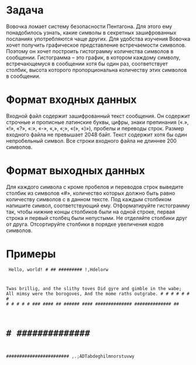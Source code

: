 # Задача

Вовочка ломает систему безопасности Пентагона. Для этого ему понадобилось узнать,
какие символы в секретных зашифрованных посланиях употребляются чаще других.
Для удобства изучения Вовочка хочет получить графическое представление встречаемости символов.
Поэтому он хочет построить гистограмму количества символов в сообщении.
Гистограмма – это график, в котором каждому символу, встречающемуся в сообщении хотя бы один раз,
соответствует столбик, высота которого пропорциональна количеству этих символов в сообщении.

# Формат входных данных

Входной файл содержит зашифрованный текст сообщения. Он содержит строчные и прописные латинские буквы,
цифры, знаки препинания («.», «!», «?», «:», «-», «,», «;», «(», «)»), пробелы и переводы строк.
Размер входного файла не превышает 2048 байт. Текст содержит хотя бы один непробельный символ.
Все строки входного файла не длиннее 200 символов.


# Формат выходных данных

Для каждого символа c кроме пробелов и переводов строк выведите столбик из символов «#»,
количество которых должно быть равно количеству символов c в данном тексте.
Под каждым столбиком напишите символ, соответствующий ему.
Отформатируйте гистограмму так, чтобы нижние концы столбиков были на одной строке,
первая строка и первый столбец были непустыми. Не отделяйте столбики друг от друга.
Отсортируйте столбики в порядке увеличения кодов символов.


#  Примеры

<code><pre>
   Hello, world!
        #
        ##
   #########
   !,Hdelorw

   Twas brillig, and the slithy toves
   Did gyre and gimble in the wabe;
   All mimsy were the borogoves,
   And the mome raths outgrabe.
    	    #
            #
            #
            #
            #
            #         #
            #  #      #
         #  # ###  ####
         ## ###### ####
         ##############
         ##############  ##
   #  #  ############## ###
   ########################
   ,.;ADTabdeghilmnorstuvwy
</pre></code>
